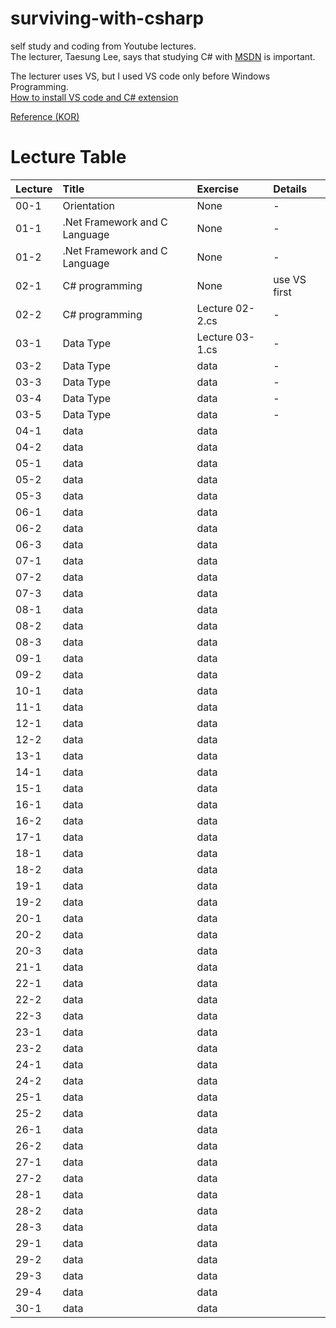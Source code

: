 # surviving-with-csharp
self study and coding from Youtube lectures.  
The lecturer, Taesung Lee, says that studying C# with [MSDN](https://docs.microsoft.com/ko-kr/) is important.  

The lecturer uses VS, but I used VS code only before Windows Programming.  
[How to install VS code and C# extension](https://clover7-webnote.tistory.com/198)  

[Reference (KOR)](https://www.youtube.com/playlist?list=PLOKPEzlY4JKQNiHEQ4SDBxAFo9RDod8Tm)    


# Lecture Table
|Lecture    |Title                        |Exercise       |Details     |
|:----------|:----------------------------|:--------------|:-----------|
|00-1       |Orientation                  |None           |-           |
|01-1       |.Net Framework and C Language|None           |-           |
|01-2       |.Net Framework and C Language|None           |-           |
|02-1       |C# programming               |None           |use VS first|
|02-2       |C# programming               |Lecture 02-2.cs|-           |
|03-1       |Data Type                    |Lecture 03-1.cs|-           |
|03-2       |Data Type                    |data           |-           |
|03-3       |Data Type                    |data           |-           |
|03-4       |Data Type                    |data           |-           |
|03-5       |Data Type                    |data           |-           |
|04-1       |data    |data    |        |
|04-2       |data    |data    |        |
|05-1       |data    |data    |        |
|05-2       |data    |data    |        |
|05-3       |data    |data    |        |
|06-1       |data    |data    |        |
|06-2       |data    |data    |        |
|06-3       |data    |data    |        |
|07-1       |data    |data    |        |
|07-2       |data    |data    |        |
|07-3       |data    |data    |        |
|08-1       |data    |data    |        |
|08-2       |data    |data    |        |
|08-3       |data    |data    |        |
|09-1       |data    |data    |        |
|09-2       |data    |data    |        |
|10-1       |data    |data    |        |
|11-1       |data    |data    |        |
|12-1       |data    |data    |        |
|12-2       |data    |data    |        |
|13-1       |data    |data    |        |
|14-1       |data    |data    |        |
|15-1       |data    |data    |        |
|16-1       |data    |data    |        |
|16-2       |data    |data    |        |
|17-1       |data    |data    |        |
|18-1       |data    |data    |        |
|18-2       |data    |data    |        |
|19-1       |data    |data    |        |
|19-2       |data    |data    |        |
|20-1       |data    |data    |        |
|20-2       |data    |data    |        |
|20-3       |data    |data    |        |
|21-1       |data    |data    |        |
|22-1       |data    |data    |        |
|22-2       |data    |data    |        |
|22-3       |data    |data    |        |
|23-1       |data    |data    |        |
|23-2       |data    |data    |        |
|24-1       |data    |data    |        |
|24-2       |data    |data    |        |
|25-1       |data    |data    |        |
|25-2       |data    |data    |        |
|26-1       |data    |data    |        |
|26-2       |data    |data    |        |
|27-1       |data    |data    |        |
|27-2       |data    |data    |        |
|28-1       |data    |data    |        |
|28-2       |data    |data    |        |
|28-3       |data    |data    |        |
|29-1       |data    |data    |        |
|29-2       |data    |data    |        |
|29-3       |data    |data    |        |
|29-4       |data    |data    |        |
|30-1       |data    |data    |        |
